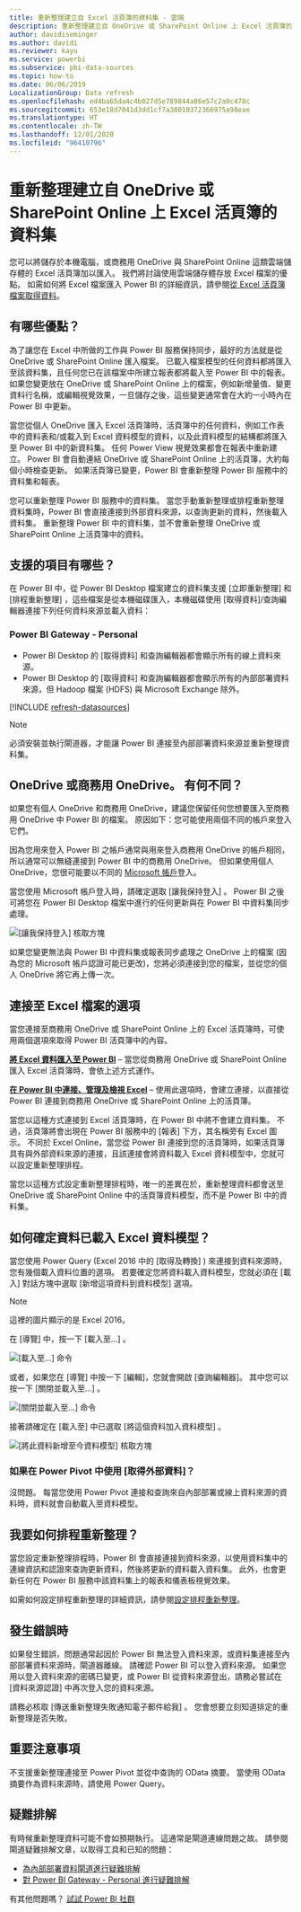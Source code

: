 ```yaml
---
title: 重新整理建立自 Excel 活頁簿的資料集 - 雲端
description: 重新整理建立自 OneDrive 或 SharePoint Online 上 Excel 活頁簿的資料集
author: davidiseminger
ms.author: davidi
ms.reviewer: kayu
ms.service: powerbi
ms.subservice: pbi-data-sources
ms.topic: how-to
ms.date: 06/06/2019
LocalizationGroup: Data refresh
ms.openlocfilehash: ed4ba65da4c4b027d5e789844a86e57c2a9c478c
ms.sourcegitcommit: 653e18d7041d3dd1cf7a38010372366975a98eae
ms.translationtype: HT
ms.contentlocale: zh-TW
ms.lasthandoff: 12/01/2020
ms.locfileid: "96410796"
---
```

# <a name="refresh-a-dataset-created-from-an-excel-workbook-on-onedrive-or-sharepoint-online"></a>重新整理建立自 OneDrive 或 SharePoint Online 上 Excel 活頁簿的資料集

您可以將儲存於本機電腦，或商務用 OneDrive 與 SharePoint Online 這類雲端儲存體的 Excel 活頁簿加以匯入。 我們將討論使用雲端儲存體存放 Excel 檔案的優點。 如需如何將 Excel 檔案匯入 Power BI 的詳細資訊，請參閱[從 Excel 活頁簿檔案取得資料](service-excel-workbook-files.md)。

## <a name="what-are-the-advantages"></a>有哪些優點？

為了讓您在 Excel 中所做的工作與 Power BI 服務保持同步，最好的方法就是從 OneDrive 或 SharePoint Online 匯入檔案。 已載入檔案模型的任何資料都將匯入至該資料集，且任何您已在該檔案中所建立報表都將載入至 Power BI 中的報表。 如果您變更放在 OneDrive 或 SharePoint Online 上的檔案，例如新增量值、變更資料行名稱，或編輯視覺效果，一旦儲存之後，這些變更通常會在大約一小時內在 Power BI 中更新。

當您從個人 OneDrive 匯入 Excel 活頁簿時，活頁簿中的任何資料，例如工作表中的資料表和/或載入到 Excel 資料模型的資料，以及此資料模型的結構都將匯入至 Power BI 中的新資料集。 任何 Power View 視覺效果都會在報表中重新建立。 Power BI 會自動連結 OneDrive 或 SharePoint Online 上的活頁簿，大約每個小時檢查更新。 如果活頁簿已變更，Power BI 會重新整理 Power BI 服務中的資料集和報表。

您可以重新整理 Power BI 服務中的資料集。 當您手動重新整理或排程重新整理資料集時，Power BI 會直接連接到外部資料來源，以查詢更新的資料，然後載入資料集。 重新整理 Power BI 中的資料集，並不會重新整理 OneDrive 或 SharePoint Online 上活頁簿中的資料。 

## <a name="whats-supported"></a>支援的項目有哪些？

在 Power BI 中，從 Power BI Desktop 檔案建立的資料集支援 [立即重新整理]  和 [排程重新整理]  ，這些檔案是從本機磁碟匯入，本機磁碟使用 [取得資料]/查詢編輯器連接下列任何資料來源並載入資料：  

### <a name="power-bi-gateway---personal"></a>Power BI Gateway - Personal

* Power BI Desktop 的 [取得資料] 和查詢編輯器都會顯示所有的線上資料來源。
* Power BI Desktop 的 [取得資料] 和查詢編輯器都會顯示所有的內部部署資料來源，但 Hadoop 檔案 (HDFS) 與 Microsoft Exchange 除外。

<!-- Refresh Data sources-->
[!INCLUDE [refresh-datasources](../includes/refresh-datasources.md)]

> [!NOTE]
> 必須安裝並執行閘道器，才能讓 Power BI 連接至內部部署資料來源並重新整理資料集。
>
>

## <a name="onedrive-or-onedrive-for-business-whats-the-difference"></a>OneDrive 或商務用 OneDrive。 有何不同？

如果您有個人 OneDrive 和商務用 OneDrive，建議您保留任何您想要匯入至商務用 OneDrive 中 Power BI 的檔案。 原因如下：您可能使用兩個不同的帳戶來登入它們。

因為您用來登入 Power BI 之帳戶通常與用來登入商務用 OneDrive 的帳戶相同，所以通常可以無縫連接到 Power BI 中的商務用 OneDrive。 但如果使用個人 OneDrive，您很可能要以不同的 [Microsoft 帳戶](https://account.microsoft.com)登入。

當您使用 Microsoft 帳戶登入時，請確定選取 [讓我保持登入]  。 Power BI 之後可將您在 Power BI Desktop 檔案中進行的任何更新與在 Power BI 中資料集同步處理。  

![[讓我保持登入] 核取方塊](media/refresh-excel-file-onedrive/refresh_signin_keepmesignedin.png)

如果您變更無法與 Power BI 中資料集或報表同步處理之 OneDrive 上的檔案 (因為您的 Microsoft 帳戶認證可能已更改)，您將必須連接到您的檔案，並從您的個人 OneDrive 將它再上傳一次。

## <a name="options-for-connecting-to-excel-file"></a>連接至 Excel 檔案的選項

當您連接至商務用 OneDrive 或 SharePoint Online 上的 Excel 活頁簿時，可使用兩個選項來取得 Power BI 活頁簿中的內容。

[**將 Excel 資料匯入至 Power BI**](service-excel-workbook-files.md#import-or-connect-to-an-excel-workbook-from-power-bi) – 當您從商務用 OneDrive 或 SharePoint Online 匯入 Excel 活頁簿時，會依上述方式運作。

[**在 Power BI 中連接、管理及檢視 Excel**](service-excel-workbook-files.md#one-excel-workbook--two-ways-to-use-it) – 使用此選項時，會建立連接，以直接從 Power BI 連接到商務用 OneDrive 或 SharePoint Online 上的活頁簿。

當您以這種方式連接到 Excel 活頁簿時，在 Power BI 中將不會建立資料集。 不過，活頁簿將會出現在 Power BI 服務中的 [報表] 下方，其名稱旁有 Excel 圖示。 不同於 Excel Online，當您從 Power BI 連接到您的活頁簿時，如果活頁簿具有與外部資料來源的連接，且該連接會將資料載入 Excel 資料模型中，您就可以設定重新整理排程。

當您以這種方式設定重新整理排程時，唯一的差異在於，重新整理資料都會送至 OneDrive 或 SharePoint Online 中的活頁簿資料模型，而不是 Power BI 中的資料集。

## <a name="how-do-i-make-sure-data-is-loaded-to-the-excel-data-model"></a>如何確定資料已載入 Excel 資料模型？

當您使用 Power Query (Excel 2016 中的 [取得及轉換]  ) 來連接到資料來源時，您有幾個載入資料位置的選項。 若要確定您將資料載入資料模型，您就必須在 [載入]  對話方塊中選取 [新增這項資料到資料模型]  選項。

> [!NOTE]
> 這裡的圖片顯示的是 Excel 2016。
>
>

在 [導覽]  中，按一下 [載入至...]  。  

![[載入至...] 命令](media/refresh-excel-file-onedrive/refresh_loadtodm_1.png)

或者，如果您在 [導覽] 中按一下 [編輯]，您就會開啟 [查詢編輯器]。 其中您可以按一下 [關閉並載入至...]  。  

![[關閉並載入至...] 命令](media/refresh-excel-file-onedrive/refresh_loadtodm_2.png)

接著請確定在 [載入至]  中已選取 [將這個資料加入資料模型]  。  

![[將此資料新增至今資料模型] 核取方塊](media/refresh-excel-file-onedrive/refresh_loadtodm_3.png)

### <a name="what-if-i-use-get-external-data-in-power-pivot"></a>如果在 Power Pivot 中使用 [取得外部資料]？

沒問題。 每當您使用 Power Pivot 連接和查詢來自內部部署或線上資料來源的資料時，資料就會自動載入至資料模型。

## <a name="how-do-i-schedule-refresh"></a>我要如何排程重新整理？

當您設定重新整理排程時，Power BI 會直接連接到資料來源，以使用資料集中的連線資訊和認證來查詢更新資料，然後將更新的資料載入資料集。 此外，也會更新任何在 Power BI 服務中該資料集上的報表和儀表板視覺效果。

如需如何設定排程重新整理的詳細資訊，請參閱[設定排程重新整理](refresh-scheduled-refresh.md)。

## <a name="when-things-go-wrong"></a>發生錯誤時

如果發生錯誤，問題通常起因於 Power BI 無法登入資料來源，或資料集連接至內部部署資料來源時，閘道器離線。 請確認 Power BI 可以登入資料來源。 如果您用以登入資料來源的密碼已變更，或 Power BI 從資料來源登出，請務必嘗試在 [資料來源認證] 中再次登入您的資料來源。

請務必核取 [傳送重新整理失敗通知電子郵件給我]  。 您會想要立刻知道排定的重新整理是否失敗。

## <a name="important-notes"></a>重要注意事項

不支援重新整理連接至 Power Pivot 並從中查詢的 OData 摘要。 當使用 OData 摘要作為資料來源時，請使用 Power Query。

## <a name="troubleshooting"></a>疑難排解

有時候重新整理資料可能不會如預期執行。 這通常是閘道連線問題之故。 請參閱閘道疑難排解文章，以取得工具和已知的問題：

- [為內部部署資料閘道進行疑難排解](service-gateway-onprem-tshoot.md)
- [對 Power BI Gateway - Personal 進行疑難排解](service-admin-troubleshooting-power-bi-personal-gateway.md)

有其他問題嗎？ [試試 Power BI 社群](https://community.powerbi.com/)
